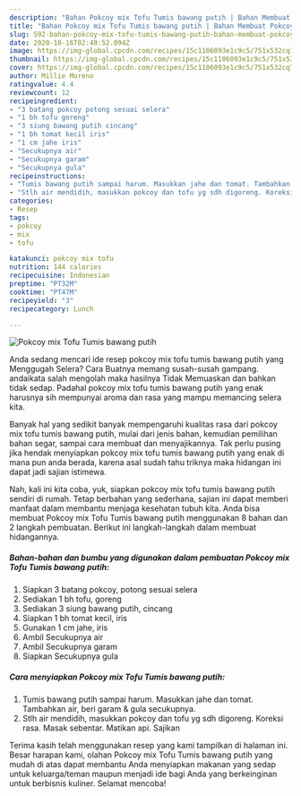 ```yaml
---
description: "Bahan Pokcoy mix Tofu Tumis bawang putih | Bahan Membuat Pokcoy mix Tofu Tumis bawang putih Yang Sempurna"
title: "Bahan Pokcoy mix Tofu Tumis bawang putih | Bahan Membuat Pokcoy mix Tofu Tumis bawang putih Yang Sempurna"
slug: 592-bahan-pokcoy-mix-tofu-tumis-bawang-putih-bahan-membuat-pokcoy-mix-tofu-tumis-bawang-putih-yang-sempurna
date: 2020-10-16T02:49:52.094Z
image: https://img-global.cpcdn.com/recipes/15c1106093e1c9c5/751x532cq70/pokcoy-mix-tofu-tumis-bawang-putih-foto-resep-utama.jpg
thumbnail: https://img-global.cpcdn.com/recipes/15c1106093e1c9c5/751x532cq70/pokcoy-mix-tofu-tumis-bawang-putih-foto-resep-utama.jpg
cover: https://img-global.cpcdn.com/recipes/15c1106093e1c9c5/751x532cq70/pokcoy-mix-tofu-tumis-bawang-putih-foto-resep-utama.jpg
author: Millie Moreno
ratingvalue: 4.4
reviewcount: 12
recipeingredient:
- "3 batang pokcoy potong sesuai selera"
- "1 bh tofu goreng"
- "3 siung bawang putih cincang"
- "1 bh tomat kecil iris"
- "1 cm jahe iris"
- "Secukupnya air"
- "Secukupnya garam"
- "Secukupnya gula"
recipeinstructions:
- "Tumis bawang putih sampai harum. Masukkan jahe dan tomat. Tambahkan air, beri garam &amp; gula secukupnya."
- "Stlh air mendidih, masukkan pokcoy dan tofu yg sdh digoreng. Koreksi rasa. Masak sebentar. Matikan api. Sajikan"
categories:
- Resep
tags:
- pokcoy
- mix
- tofu

katakunci: pokcoy mix tofu 
nutrition: 144 calories
recipecuisine: Indonesian
preptime: "PT32M"
cooktime: "PT47M"
recipeyield: "3"
recipecategory: Lunch

---
```



![Pokcoy mix Tofu Tumis bawang putih](https://img-global.cpcdn.com/recipes/15c1106093e1c9c5/751x532cq70/pokcoy-mix-tofu-tumis-bawang-putih-foto-resep-utama.jpg)

Anda sedang mencari ide resep pokcoy mix tofu tumis bawang putih yang Menggugah Selera? Cara Buatnya memang susah-susah gampang. andaikata salah mengolah maka hasilnya Tidak Memuaskan dan bahkan tidak sedap. Padahal pokcoy mix tofu tumis bawang putih yang enak harusnya sih mempunyai aroma dan rasa yang mampu memancing selera kita.

Banyak hal yang sedikit banyak mempengaruhi kualitas rasa dari pokcoy mix tofu tumis bawang putih, mulai dari jenis bahan, kemudian pemilihan bahan segar, sampai cara membuat dan menyajikannya. Tak perlu pusing jika hendak menyiapkan pokcoy mix tofu tumis bawang putih yang enak di mana pun anda berada, karena asal sudah tahu triknya maka hidangan ini dapat jadi sajian istimewa.




Nah, kali ini kita coba, yuk, siapkan pokcoy mix tofu tumis bawang putih sendiri di rumah. Tetap berbahan yang sederhana, sajian ini dapat memberi manfaat dalam membantu menjaga kesehatan tubuh kita. Anda bisa membuat Pokcoy mix Tofu Tumis bawang putih menggunakan 8 bahan dan 2 langkah pembuatan. Berikut ini langkah-langkah dalam membuat hidangannya.

<!--inarticleads1-->

##### Bahan-bahan dan bumbu yang digunakan dalam pembuatan Pokcoy mix Tofu Tumis bawang putih:

1. Siapkan 3 batang pokcoy, potong sesuai selera
1. Sediakan 1 bh tofu, goreng
1. Sediakan 3 siung bawang putih, cincang
1. Siapkan 1 bh tomat kecil, iris
1. Gunakan 1 cm jahe, iris
1. Ambil Secukupnya air
1. Ambil Secukupnya garam
1. Siapkan Secukupnya gula




<!--inarticleads2-->

##### Cara menyiapkan Pokcoy mix Tofu Tumis bawang putih:

1. Tumis bawang putih sampai harum. Masukkan jahe dan tomat. Tambahkan air, beri garam &amp; gula secukupnya.
1. Stlh air mendidih, masukkan pokcoy dan tofu yg sdh digoreng. Koreksi rasa. Masak sebentar. Matikan api. Sajikan




Terima kasih telah menggunakan resep yang kami tampilkan di halaman ini. Besar harapan kami, olahan Pokcoy mix Tofu Tumis bawang putih yang mudah di atas dapat membantu Anda menyiapkan makanan yang sedap untuk keluarga/teman maupun menjadi ide bagi Anda yang berkeinginan untuk berbisnis kuliner. Selamat mencoba!
